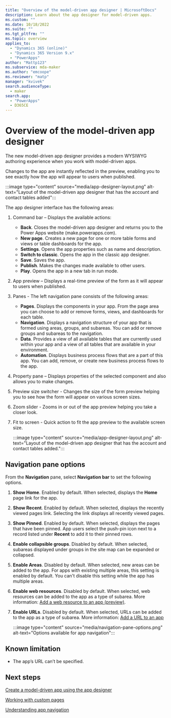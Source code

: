 ```yaml
---
title: "Overview of the model-driven app designer | MicrosoftDocs"
description: Learn about the app designer for model-driven apps.
ms.custom: ""
ms.date: 10/18/2022
ms.suite: ""
ms.tgt_pltfrm: ""
ms.topic: overview
applies_to: 
  - "Dynamics 365 (online)"
  - "Dynamics 365 Version 9.x"
  - "PowerApps"
author: "Mattp123"
ms.subservice: mda-maker
ms.author: "emcoope"
ms.reviewer: "matp"
manager: "kvivek"
search.audienceType: 
  - maker
search.app: 
  - "PowerApps"
  - D365CE
---
```

# Overview of the model-driven app designer

The new model-driven app designer provides a modern WYSIWYG authoring experience when you work with model-driven apps.

Changes to the app are instantly reflected in the preview, enabling you to see exactly how the app will appear to users when published.

   :::image type="content" source="media/app-designer-layout.png" alt-text="Layout of the model-driven app designer that has the account and contact tables added":::

The app designer interface has the following areas:

1. Command bar – Displays the available actions:

   - **Back**. Closes the model-driven app designer and returns you to the Power Apps website (make.powerapps.com).
   - **New page**. Creates a new page for one or more table forms and views or table dashboards for the app.
   - **Settings**. Opens the app properties such as name and description. <!-- and whether the app can be used offline-->
   - **Switch to classic**. Opens the app in the classic app designer.
   - **Save**. Saves the app.
   - **Publish**. Makes the changes made available to other users.
   - **Play**. Opens the app in a new tab in run mode.

2. App preview – Displays a real-time preview of the form as it will appear to users when published.

3. Panes - The left navigation pane consists of the following areas:

   - **Pages**. Displays the components in your app. From the page area you can choose to add or remove forms, views, and dashboards for each table.
   - **Navigation**. Displays a navigation structure  of your app that is formed using areas, groups, and subareas. You can add or remove groups and subareas to the navigation.
   - **Data**. Provides a view of all available tables that are currently used within your app and a view of all tables that are available in your environment.
   - **Automation**. Displays business process flows that are a part of this app. You can add, remove, or create new business process flows to the app.

4. Property pane – Displays properties of the selected component and also allows you to make changes.

5. Preview size switcher - Changes the size of the form preview helping you to see how the form will appear on various screen sizes.

6. Zoom slider - Zooms in or out of the app preview helping you take a closer look.

7. Fit to screen - Quick action to fit the app preview to the available screen size.

   :::image type="content" source="media/app-designer-layout.png" alt-text="Layout of the model-driven app designer that has the account and contact tables added.":::

## Navigation pane options

From the **Navigation** pane, select **Navigation bar** to set the following options.
1. **Show Home**. Enabled by default. When selected, displays the **Home** page link for the app.
1. **Show Recent**. Enabled by default. When selected, displays the recently viewed pages link. Selecting the link displays all recently viewed pages.
1. **Show Pinned**. Enabled by default. When selected, displays the pages that have been pinned. App users select the push-pin icon next to a record listed under **Recent** to add it to their pinned rows.
1. **Enable collapsible groups**. Disabled by default. When selected, subareas displayed under groups in the site map can be expanded or collapsed.
1. **Enable Areas**. Disabled by default. When selected, new areas can be added to the app. For apps with existing multiple areas, this setting is enabled by default. You can't disable this setting while the app has multiple areas.
1. **Enable web resources**. Disabled by default. When selected, web resources can be added to the app as a type of subarea. More information: [Add a web resource to an app (preview)](create-edit-web-resources.md#add-a-web-resource-to-an-app-preview).
1. **Enable URLs**. Disabled by default. When selected, URLs can be added to the app as a type of subarea. More information: [Add a URL to an app](app-navigation.md#add-a-url-to-an-app)

   :::image type="content" source="media/navigation-pane-options.png" alt-text="Options available for app navigation":::

## Known limitation

- The app’s URL can’t be specified.

## Next steps

[Create a model-driven app using the app designer](create-model-driven-app.md)

[Working with custom pages](model-app-page-overview.md)

[Understanding app navigation](app-navigation.md)
